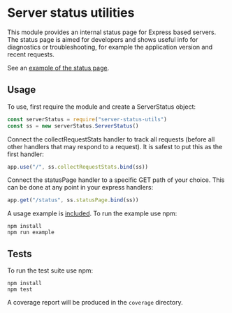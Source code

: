 # Server status utilities

This module provides an internal status page for Express based servers. The
status page is aimed for developers and shows useful info for diagnostics or
troubleshooting, for example the application version and recent requests.

See an [example of the status page](http://htmlpreview.github.io/?https://github.com/navapbc/server-status-utils/blob/master/example/example_status.html).

## Usage

To use, first require the module and create a ServerStatus object:

```javascript
const serverStatus = require("server-status-utils")
const ss = new serverStatus.ServerStatus()
```

Connect the collectRequestStats handler to track all requests (before all other handlers that may
respond to a request). It is safest to put this as the first handler:

```javascript
app.use("/", ss.collectRequestStats.bind(ss))
```

Connect the statusPage handler to a specific GET path of your choice. This can be done at any
point in your express handlers:

```javascript
app.get("/status", ss.statusPage.bind(ss))
```

A usage example is [included](example/example_server.js). To run the example use npm:

```
npm install
npm run example
```

## Tests

To run the test suite use npm:

```
npm install
npm test
```

A coverage report will be produced in the `coverage` directory.

